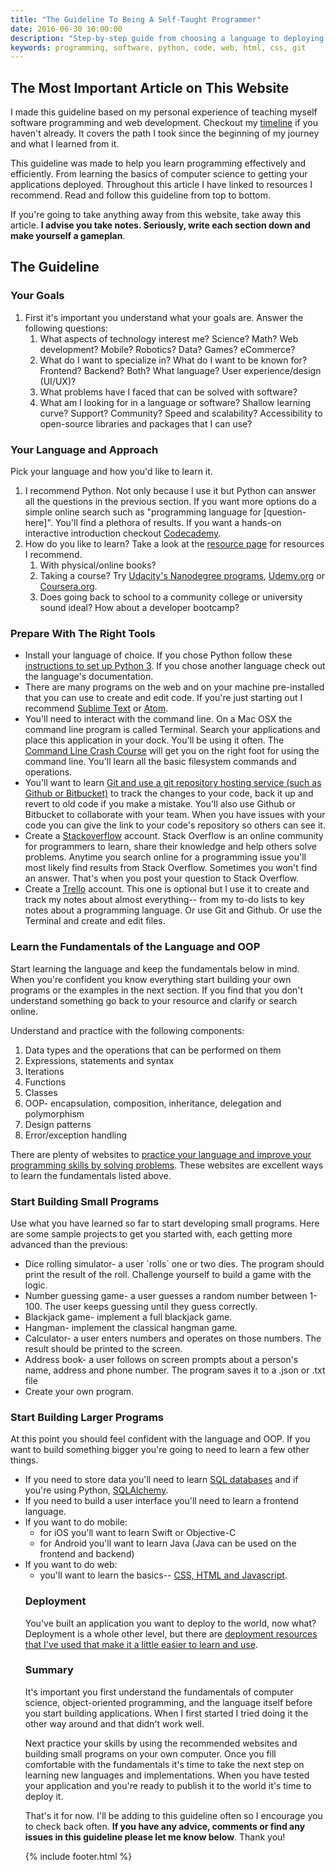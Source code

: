 ```yaml
---
title: "The Guideline To Being A Self-Taught Programmer"
date: 2016-06-30 10:00:00
description: "Step-by-step guide from choosing a language to deploying applications in the cloud."
keywords: programming, software, python, code, web, html, css, git
---
```


<h2>The Most Important Article on This Website</h2>

<p>I made this guideline based on my personal experience of teaching myself software programming and web development. Checkout my <a href="/timeline">timeline</a> if you haven't already. It covers the path I took since the beginning of my journey and what I learned from it.</p>

<p>This guideline was made to help you learn programming effectively and efficiently. From learning the basics of computer science to getting your applications deployed. Throughout this article I have linked to resources I recommend. Read and follow this guideline from top to bottom.</p>

<p>If you're going to take anything away from this website, take away this article. <b>I advise you take notes. Seriously, write each section down and make yourself a gameplan</b>.
</p>

## The Guideline

<h3>Your Goals</h3>

<p>
<ol>
  <li>First it's important you understand what your goals are. Answer the following questions:
    <ol>
      <li>What aspects of technology interest me? Science? Math? Web development? Mobile? Robotics? Data? Games? eCommerce? </li>
      <li>What do I want to specialize in? What do I want to be known for? Frontend? Backend? Both? What language? User experience/design (UI/UX)?</li>
      <li>What problems have I faced that can be solved with software?</li>
      <li>What am I looking for in a language or software? Shallow learning curve? Support? Community? Speed and scalability? Accessibility to open-source libraries and packages that I can use?</li>
    </ol>
  </li>
</ol>
</p>

<h3>Your Language and Approach</h3>

<p>
Pick your language and how you'd like to learn it.
<ol>
  <li>I recommend Python. Not only because I use it but Python can answer all the questions in the previous section. If you want more options do a simple online search such as "programming language for [question-here]". You'll find a plethora of results. If you want a hands-on interactive introduction checkout <a href="https://www.codecademy.com/learn" target="_blank">Codecademy</a>.</li>
  <li>How do you like to learn? Take a look at the <a href="/resource" target="_blank">resource page</a> for resources I recommend.
    <ol>
      <li>With physical/online books?</li>
      <li>Taking a course? Try <a href="https://www.udacity.com/" target="_blank">Udacity's Nanodegree programs</a>, <a href="https://www.udemy.com/" target="_blank">Udemy.org</a> or <a href="https://www.coursera.org/" target="_blank">Coursera.org</a>.</li>
      <li>Does going back to school to a community college or university sound ideal? How about a developer bootcamp?</li>
    </ol>
  </li>
</ol>
</p>

### Prepare With The Right Tools

- Install your language of choice. If you chose Python follow these <a href="http://www.diveintopython3.net/installing-python.html" target="_blank">instructions to set up Python 3</a>. If you chose another language check out the language's documentation.
- There are many programs on the web and on your machine pre-installed that you can use to create and edit code. If you're just starting out I recommend [Sublime Text](http://www.sublimetext.com) or [Atom](http://www.atom.io).
- You'll need to interact with the command line. On a Mac OSX the command line program is called Terminal. Search your applications and place this application in your dock. You'll be using it often. The [Command Line Crash Course](http://cli.learncodethehardway.org/book/) will get you on the right foot for using the command line. You'll learn all the basic filesystem commands and operations.
- You'll want to learn <a href="/resources#git" target="_blank">Git and use a git repository hosting service (such as Github or Bitbucket)</a> to track the changes to your code, back it up and revert to old code if you make a mistake. You'll also use Github or Bitbucket to collaborate with your team. When you have issues with your code you can give the link to your code's repository so others can see it.
- Create a <a href="https://stackoverflow.com" target="_blank">Stackoverflow</a> account. Stack Overflow is an online community for programmers to learn, share their knowledge and help others solve problems. Anytime you search online for a programming issue you'll most likely find results from Stack Overflow. Sometimes you won't find an answer. That's when you post your question to Stack Overflow.
- Create a <a href="https://trello.com" target="_blank">Trello</a> account. This one is optional but I use it to create and track my notes about almost everything-- from my to-do lists to key notes about a programming language. Or use Git and Github. Or use the Terminal and create and edit files.

<h3>Learn the Fundamentals of the Language and OOP</h3>

<p>Start learning the language and keep the fundamentals below in mind. When you're confident you know everything start building your own programs or the examples in the next section. If you find that you don't understand something go back to your resource and clarify or search online.
</p>

<p> Understand and practice with the following components:
<ol>
  <li>Data types and the operations that can be performed on them</li>
  <li>Expressions, statements and syntax</li>
  <li>Iterations</li>
  <li>Functions</li>
  <li>Classes</li>
  <li>OOP- encapsulation, composition, inheritance, delegation and polymorphism</li>
  <li>Design patterns</li>
  <li>Error/exception handling</li>
</ol>
</p>

<p>There are plenty of websites to <a href="/resources#practice">practice your language and improve your programming skills by solving problems</a>. These websites are excellent ways to learn the fundamentals listed above.</p>

<h3>Start Building Small Programs</h3>

<p>Use what you have learned so far to start developing small programs. Here are some sample projects to get you started with, each getting more advanced than the previous:
<ul>
  <li>Dice rolling simulator- a user `rolls` one or two dies. The program should print the result of the roll. Challenge yourself to build a game with the logic.</li>
  <li>Number guessing game- a user guesses a random number between 1-100. The user keeps guessing until they guess correctly.</li>
  <li>Blackjack game- implement a full blackjack game.</li>
  <li>Hangman- implement the classical hangman game.</li>
  <li>Calculator- a user enters numbers and operates on those numbers. The result should be printed to the screen.</li>
  <li>Address book- a user follows on screen prompts about a person's name, address and phone number. The program saves it to a .json or .txt file</li>
  <li>Create your own program.</li>
</ul>
</p>

<h3>Start Building Larger Programs</h3>

At this point you should feel confident with the language and OOP. If you want to build something bigger you're going to need to learn a few other things.

<ul>
  <li>If you need to store data you'll need to learn <a href="/resources#db" target="_blank">SQL databases</a> and if you're using Python, <a href="/resources#db" target="_blank">SQLAlchemy</a>.</li>
  <li>If you need to build a user interface you'll need to learn a frontend language.</li>
  <li>If you want to do mobile:
    <ul>
    <li>for iOS you'll want to learn Swift or Objective-C</li>
    <li>for Android you'll want to learn Java (Java can be used on the frontend and backend)</li>
    </ul>
  </li>
  <li>If you want to do web:
    <ul>
      <li>you'll want to learn the basics-- <a href="/resources#frontend" target="_blank">CSS, HTML and Javascript</a>.</li>
    </ul>
  </li>

<h3>Deployment</h3>

You've built an application you want to deploy to the world, now what? Deployment is a whole other level, but there are <a href="/resources#deployment" target="_blank">deployment resources that I've used that make it a little easier to learn and use</a>.

<h3>Summary</h3>

<p>
It's important you first understand the fundamentals of computer science, object-oriented programming, and the language itself before you start building applications. When I first started I tried doing it the other way around and that didn't work well.</p>

<p>Next practice your skills by using the recommended websites and building small programs on your own computer. Once you fill comfortable with the fundamentals it's time to take the next step on learning new languages and implementations. When you have tested your application and you're ready to publish it to the world it's time to deploy it.</p>

<p>That's it for now. I'll be adding to this guideline often so I encourage you to check back often. <b>If you have any advice, comments or find any issues in this guideline please let me know below</b>. Thank you!</p>

{% include footer.html %}
